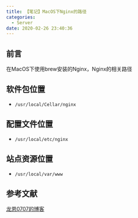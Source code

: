 ```yaml
---
title: 【笔记】MacOS下Nginx的路径
categories:
  - Server
date: 2020-02-26 23:40:36
---
```


## 前言

在MacOS下使用brew安装的Nginx，Nginx的相关路径

<!-- more -->

## 软件包位置

- `/usr/local/Cellar/nginx`

## 配置文件位置

- `/usr/local/etc/nginx`

## 站点资源位置

- `/usr/local/var/www`

## 参考文献

[龙恩0707的博客](https://www.cnblogs.com/tugenhua0707/p/9863885.html)

